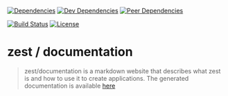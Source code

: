 [![Dependencies][dependencies-image]][dependencies-link]
[![Dev Dependencies][dev-dependencies-image]][dev-dependencies-link]
[![Peer Dependencies][peer-dependencies-image]][peer-dependencies-link]

[![Build Status][build-status-image]][build-status-link]
[![License][license-image]][license-link]


# zest / documentation
> zest/documentation is a markdown website that describes what zest is and how to use it to create applications. 
> The generated documentation is available [here](http://zest.github.io/documentation/)


[dependencies-image]: http://img.shields.io/david/zest/documentation.svg?style=flat-square
[dependencies-link]: https://david-dm.org/zest/documentation#info=dependencies&view=list
[dev-dependencies-image]: http://img.shields.io/david/dev/zest/documentation.svg?style=flat-square
[dev-dependencies-link]: https://david-dm.org/zest/documentation#info=devDependencies&view=list
[peer-dependencies-image]: http://img.shields.io/david/peer/zest/documentation.svg?style=flat-square
[peer-dependencies-link]: https://david-dm.org/zest/documentation#info=peerDependencies&view=list
[license-image]: http://img.shields.io/badge/license-UNLICENSE-brightgreen.svg?style=flat-square
[license-link]: http://unlicense.org
[build-status-image]: http://img.shields.io/travis/zest/documentation.svg?style=flat-square
[build-status-link]: https://travis-ci.org/zest/documentation